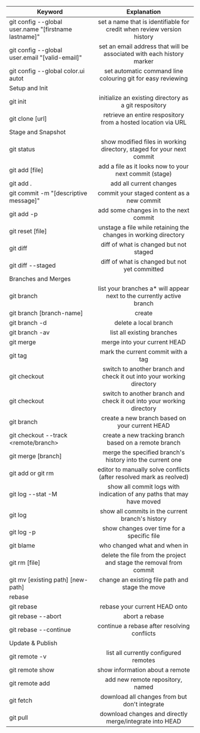 


| Keyword | Explanation |
|--------|:-------------------------------:|
| git config --global user.name "[firstname lastname]" | set a name that is identifiable for credit when review version history |
| git config --global user.email "[valid-email]" | set an email address that will be associated with each history marker|
| git config --global color.ui autot | set automatic command line colouring git for easy reviewing
| Setup and Init| |
| git init | initialize an existing directory as a git respository|
| git clone [url] | retrieve an entire respository from a hosted location via URL|
| Stage and Snapshot|
| git status| show modified files in working directory, staged for your next commit|
| git add [file] | add a file as it looks now to your next commit (stage)|
| git add . | add all current changes|
| git commit -m "[descriptive message]"| commit your staged content as a new commit|
| git add -p <file> | add some changes in <file> to the next commit|
| git reset [file] | unstage a file while retaining the changes in working directory|
| git diff | diff of what is changed but not staged|
| git diff --staged| diff of what is changed but not yet committed|
| Branches and Merges| |
| git branch| list your branches a* will appear next to the currently active branch|
| git branch [branch-name]| create |a new branch at the current commit|
| git branch -d <branch>| delete a local branch|
| git branch -av| list all existing branches|
| git merge <branch>| merge <branch> into your current HEAD|
| git tag <tag-name>| mark the current commit with a tag |
| git checkout| switch to another branch and check it out into your working directory|
| git checkout <branch>| switch to another branch and check it out into your working directory|
| git branch <new-branch> | create a new branch based on your current HEAD |
| git checkout --track <remote/branch> | create a new tracking branch based on a remote branch |
| git merge [branch]| merge the specified branch's history into the current one|
| git add <resolved-file> or git rm <resolved-file>| editor to manually solve conflicts (after resolved mark as reolved)|
| git log --stat -M| show all commit logs with indication of any paths that may have moved|
| git log | show all commits in the current branch's history|
| git log -p <file>| show changes over time for a specific file|
| git blame <file> | who changed what and when in <file>|
| git rm [file] | delete the file from the project and stage the removal from commit|
| git mv [existing path] [new-path]| change an existing file path and stage the move
| rebase |
| git rebase <branch>| rebase your current HEAD onto <branch>|
| git rebase --abort | abort a rebase|
| git rebase --continue | continue a rebase after resolving conflicts|
| Update & Publish|
| git remote -v  | list all currently configured remotes |
| git remote show <remote>| show information about a remote |
| git remote add <shortname> <url> | add new remote repository, named <remote> |
| git fetch <remote> | download all changes from <remote> but don't integrate|
| git pull <remote> <branch>| download changes and directly merge/integrate into HEAD|








